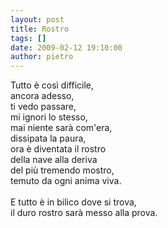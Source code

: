 ```yaml
---
layout: post
title: Rostro
tags: []
date: 2009-02-12 19:10:00
author: pietro
---
```

Tutto è così difficile,<br/>ancora adesso,<br/>ti vedo passare,<br/>mi ignori lo stesso,<br/>mai niente sarà com'era,<br/>dissipata la paura,<br/>ora è diventata il rostro<br/>della nave alla deriva<br/>del più tremendo mostro,<br/>temuto da ogni anima viva.<br/><br/>E tutto è in bilico dove si trova,<br/>il duro rostro sarà messo alla prova.
